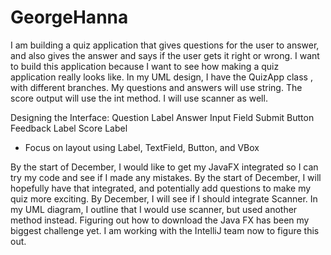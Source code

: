 # GeorgeHanna 
I am building a quiz application that gives questions for the user to answer, and also gives the answer and says if the user gets it right or wrong. I want to build this application because I want to see how making a quiz application really looks like. In my UML design, I have the QuizApp class , with different branches. My questions and answers will use string. The score output will use the int method. I will use scanner as well.


Designing the Interface:
Question Label
Answer Input Field
Submit Button
Feedback Label
Score Label
- Focus on layout using Label, TextField, Button, and VBox


By the start of December, I would like to get my JavaFX integrated so I can try my code and see if I made any mistakes. By the start of December, I will hopefully have that integrated, and potentially add questions to make my quiz more exciting. By December, I will see if I should integrate Scanner. In my UML diagram, I outline that I would use scanner, but used another method instead. Figuring out how to download the Java FX has been my biggest challenge yet. I am working with the IntelliJ team now to figure this out.


